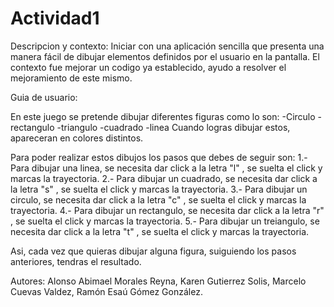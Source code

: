 # Actividad1
 
 Descripcion y contexto: Iniciar con una aplicación sencilla que presenta una manera fácil de   dibujar elementos definidos por el usuario en la pantalla. El contexto fue mejorar un codigo ya establecido, ayudo a resolver el mejoramiento de este mismo.
 
 Guia de usuario: 
 
 En este juego se pretende dibujar diferentes figuras como lo son:
 -Circulo
 -rectangulo
 -triangulo
 -cuadrado
 -linea
 Cuando logras dibujar estos, apareceran en colores distintos.
 
 Para poder realizar estos dibujos los pasos que debes de seguir son:
 1.- Para dibujar una linea, se necesita dar click a la letra "l" , se suelta el click  y marcas la trayectoria.
 2.- Para dibujar un cuadrado, se necesita dar click a la letra "s" , se suelta el click  y marcas la trayectoria.
 3.- Para dibujar un circulo, se necesita dar click a la letra "c" , se suelta el click  y marcas la trayectoria.
 4.- Para dibujar un rectangulo, se necesita dar click a la letra "r" , se suelta el click  y marcas la trayectoria.
 5.- Para dibujar un treiangulo, se necesita dar click a la letra "t" , se suelta el click  y marcas la trayectoria.
 
 Asi, cada vez que quieras dibujar alguna figura, suiguiendo los pasos anteriores, tendras el resultado.
 
Autores: Alonso Abimael Morales Reyna, Karen Gutierrez Solis, Marcelo Cuevas Valdez, Ramón Esaú Gómez González.





 
 
